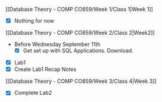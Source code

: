 [[Database Theory - COMP CO859/Week 1/Class 1|Week 1]]

- [x] Nothing for now

[[Database Theory - COMP CO859/Week 2/Class 2|Week2]]
- Before Wednesday September 11th
	- [x] Get set up with SQL Applications. Download.
- [x] Lab1
- [x] Create Lab1 Recap Notes

[[Database Theory - COMP CO859/Week 3/Class 4|Week 3]]

- [x] Complete Lab2





 
